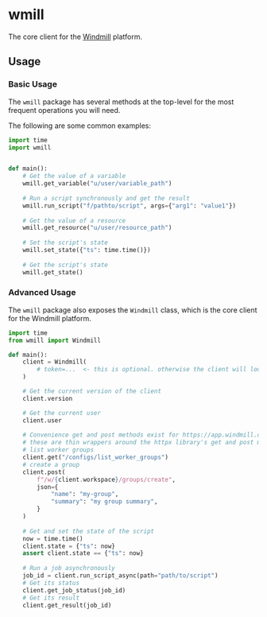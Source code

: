 # wmill

The core client for the [Windmill](https://windmill.dev) platform.


## Usage

### Basic Usage

The `wmill` package has several methods at the top-level for the most frequent operations you will need.

The following are some common examples:

```python
import time
import wmill


def main():
    # Get the value of a variable
    wmill.get_variable("u/user/variable_path")
    
    # Run a script synchronously and get the result
    wmill.run_script("f/pathto/script", args={"arg1": "value1"})
    
    # Get the value of a resource
    wmill.get_resource("u/user/resource_path")
    
    # Set the script's state
    wmill.set_state({"ts": time.time()})
    
    # Get the script's state
    wmill.get_state()
```

### Advanced Usage

The `wmill` package also exposes the `Windmill` class, which is the core client for the Windmill platform.

```python
import time
from wmill import Windmill

def main():
    client = Windmill(
        # token=...  <- this is optional. otherwise the client will look for the WM_TOKEN env var
    )

    # Get the current version of the client
    client.version

    # Get the current user
    client.user
    
    # Convenience get and post methods exist for https://app.windmill.dev/openapi.html#/
    # these are thin wrappers around the httpx library's get and post methods
    # list worker groups
    client.get("/configs/list_worker_groups")
    # create a group
    client.post(
        f"/w/{client.workspace}/groups/create",
        json={
            "name": "my-group",
            "summary": "my group summary",
        }
    )
    
    # Get and set the state of the script
    now = time.time()
    client.state = {"ts": now}
    assert client.state == {"ts": now}
    
    # Run a job asynchronously
    job_id = client.run_script_async(path="path/to/script")
    # Get its status
    client.get_job_status(job_id)
    # Get its result
    client.get_result(job_id)


```
